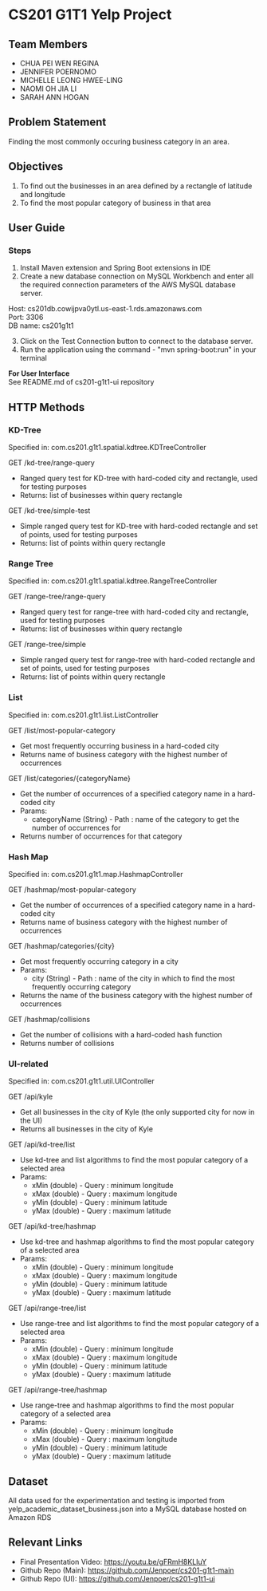 # CS201 G1T1 Yelp Project

## Team Members

- CHUA PEI WEN REGINA
- JENNIFER POERNOMO
- MICHELLE LEONG HWEE-LING
- NAOMI OH JIA LI
- SARAH ANN HOGAN

## Problem Statement

Finding the most commonly occuring business category in an area.

## Objectives

1. To find out the businesses in an area defined by a rectangle of latitude and longitude
2. To find the most popular category of business in that area

## User Guide

### Steps

1. Install Maven extension and Spring Boot extensions in IDE
2. Create a new database connection on MySQL Workbench and enter all the required connection parameters of the AWS MySQL database server.

Host: cs201db.cowijpva0ytl.us-east-1.rds.amazonaws.com<br/>
Port: 3306<br/>
DB name: cs201g1t1

3. Click on the Test Connection button to connect to the database server.
4. Run the application using the command - "mvn spring-boot:run" in your terminal

**For User Interface**
<br/>
See README.md of cs201-g1t1-ui repository

## HTTP Methods

### KD-Tree

Specified in: com.cs201.g1t1.spatial.kdtree.KDTreeController

GET /kd-tree/range-query

- Ranged query test for KD-tree with hard-coded city and rectangle, used for testing purposes
- Returns: list of businesses within query rectangle

GET /kd-tree/simple-test

- Simple ranged query test for KD-tree with hard-coded rectangle and set of points, used for testing purposes
- Returns: list of points within query rectangle

### Range Tree

Specified in: com.cs201.g1t1.spatial.kdtree.RangeTreeController

GET /range-tree/range-query

- Ranged query test for range-tree with hard-coded city and rectangle, used for testing purposes
- Returns: list of businesses within query rectangle

GET /range-tree/simple

- Simple ranged query test for range-tree with hard-coded rectangle and set of points, used for testing purposes
- Returns: list of points within query rectangle

### List

Specified in: com.cs201.g1t1.list.ListController

GET /list/most-popular-category

- Get most frequently occurring business in a hard-coded city
- Returns name of business category with the highest number of occurrences

GET /list/categories/{categoryName}

- Get the number of occurrences of a specified category name in a hard-coded city
- Params:
  - categoryName (String) - Path : name of the category to get the number of occurrences for
- Returns number of occurrences for that category

### Hash Map

Specified in: com.cs201.g1t1.map.HashmapController

GET /hashmap/most-popular-category

- Get the number of occurrences of a specified category name in a hard-coded city
- Returns name of business category with the highest number of occurrences

GET /hashmap/categories/{city}

- Get most frequently occurring category in a city
- Params:
  - city (String) - Path : name of the city in which to find the most frequently occurring category
- Returns the name of the business category with the highest number of occurrences

GET /hashmap/collisions

- Get the number of collisions with a hard-coded hash function
- Returns number of collisions

### UI-related

Specified in: com.cs201.g1t1.util.UIController

GET /api/kyle

- Get all businesses in the city of Kyle (the only supported city for now in the UI)
- Returns all businesses in the city of Kyle

GET /api/kd-tree/list

- Use kd-tree and list algorithms to find the most popular category of a selected area
- Params:
  - xMin (double) - Query : minimum longitude
  - xMax (double) - Query : maximum longitude
  - yMin (double) - Query : minimum latitude
  - yMax (double) - Query : maximum latitude

GET /api/kd-tree/hashmap

- Use kd-tree and hashmap algorithms to find the most popular category of a selected area
- Params:
  - xMin (double) - Query : minimum longitude
  - xMax (double) - Query : maximum longitude
  - yMin (double) - Query : minimum latitude
  - yMax (double) - Query : maximum latitude

GET /api/range-tree/list

- Use range-tree and list algorithms to find the most popular category of a selected area
- Params:
  - xMin (double) - Query : minimum longitude
  - xMax (double) - Query : maximum longitude
  - yMin (double) - Query : minimum latitude
  - yMax (double) - Query : maximum latitude

GET /api/range-tree/hashmap

- Use range-tree and hashmap algorithms to find the most popular category of a selected area
- Params:
  - xMin (double) - Query : minimum longitude
  - xMax (double) - Query : maximum longitude
  - yMin (double) - Query : minimum latitude
  - yMax (double) - Query : maximum latitude

## Dataset

All data used for the experimentation and testing is imported from yelp_academic_dataset_business.json into a MySQL database hosted on Amazon RDS

## Relevant Links

- Final Presentation Video: https://youtu.be/gFRmH8KLIuY
- Github Repo (Main): https://github.com/Jenpoer/cs201-g1t1-main
- Github Repo (UI): https://github.com/Jenpoer/cs201-g1t1-ui
